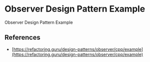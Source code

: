 # Observer Design Pattern Example

Observer Design Pattern Example

## References

* [https://refactoring.guru/design-patterns/observer/cpp/example](https://refactoring.guru/design-patterns/observer/cpp/example)
